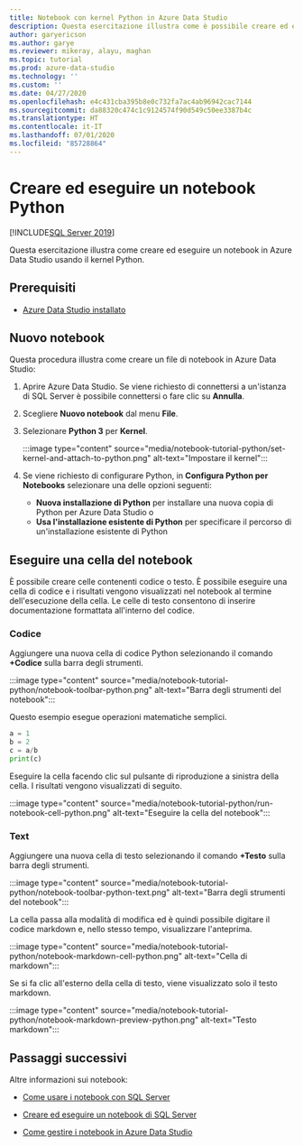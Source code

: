 ```yaml
---
title: Notebook con kernel Python in Azure Data Studio
description: Questa esercitazione illustra come è possibile creare ed eseguire un notebook Python.
author: garyericson
ms.author: garye
ms.reviewer: mikeray, alayu, maghan
ms.topic: tutorial
ms.prod: azure-data-studio
ms.technology: ''
ms.custom: ''
ms.date: 04/27/2020
ms.openlocfilehash: e4c431cba395b8e0c732fa7ac4ab96942cac7144
ms.sourcegitcommit: da88320c474c1c9124574f90d549c50ee3387b4c
ms.translationtype: HT
ms.contentlocale: it-IT
ms.lasthandoff: 07/01/2020
ms.locfileid: "85728864"
---
```

# <a name="create-and-run-a-python-notebook"></a>Creare ed eseguire un notebook Python

[!INCLUDE[SQL Server 2019](../includes/applies-to-version/sqlserver2019.md)]

Questa esercitazione illustra come creare ed eseguire un notebook in Azure Data Studio usando il kernel Python.

## <a name="prerequisites"></a>Prerequisiti

- [Azure Data Studio installato](download-azure-data-studio.md)

## <a name="new-notebook"></a>Nuovo notebook

Questa procedura illustra come creare un file di notebook in Azure Data Studio:

1. Aprire Azure Data Studio. Se viene richiesto di connettersi a un'istanza di SQL Server è possibile connettersi o fare clic su **Annulla**.

1. Scegliere **Nuovo notebook** dal menu **File**.

1. Selezionare **Python 3** per **Kernel**.

   :::image type="content" source="media/notebook-tutorial-python/set-kernel-and-attach-to-python.png" alt-text="Impostare il kernel":::

1. Se viene richiesto di configurare Python, in **Configura Python per Notebooks** selezionare una delle opzioni seguenti:

   - **Nuova installazione di Python** per installare una nuova copia di Python per Azure Data Studio o
   - **Usa l'installazione esistente di Python** per specificare il percorso di un'installazione esistente di Python

## <a name="run-a-notebook-cell"></a>Eseguire una cella del notebook

È possibile creare celle contenenti codice o testo. È possibile eseguire una cella di codice e i risultati vengono visualizzati nel notebook al termine dell'esecuzione della cella. Le celle di testo consentono di inserire documentazione formattata all'interno del codice.

### <a name="code"></a>Codice

Aggiungere una nuova cella di codice Python selezionando il comando **+Codice** sulla barra degli strumenti.

:::image type="content" source="media/notebook-tutorial-python/notebook-toolbar-python.png" alt-text="Barra degli strumenti del notebook":::

Questo esempio esegue operazioni matematiche semplici.

```python
a = 1
b = 2
c = a/b
print(c)
```
Eseguire la cella facendo clic sul pulsante di riproduzione a sinistra della cella. I risultati vengono visualizzati di seguito.

:::image type="content" source="media/notebook-tutorial-python/run-notebook-cell-python.png" alt-text="Eseguire la cella del notebook":::

### <a name="text"></a>Text

Aggiungere una nuova cella di testo selezionando il comando **+Testo** sulla barra degli strumenti.

:::image type="content" source="media/notebook-tutorial-python/notebook-toolbar-python-text.png" alt-text="Barra degli strumenti del notebook":::

La cella passa alla modalità di modifica ed è quindi possibile digitare il codice markdown e, nello stesso tempo, visualizzare l'anteprima.

:::image type="content" source="media/notebook-tutorial-python/notebook-markdown-cell-python.png" alt-text="Cella di markdown":::

Se si fa clic all'esterno della cella di testo, viene visualizzato solo il testo markdown.

:::image type="content" source="media/notebook-tutorial-python/notebook-markdown-preview-python.png" alt-text="Testo markdown":::

## <a name="next-steps"></a>Passaggi successivi

Altre informazioni sui notebook:

- [Come usare i notebook con SQL Server](notebooks-guidance.md)

- [Creare ed eseguire un notebook di SQL Server](notebooks-tutorial-sql-kernel.md)

- [Come gestire i notebook in Azure Data Studio](notebooks-manage-sql-server.md)
